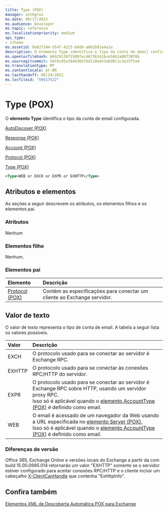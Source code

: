 ```yaml
---
title: Type (POX)
manager: sethgros
ms.date: 09/17/2015
ms.audience: Developer
ms.topic: reference
ms.localizationpriority: medium
api_type:
- schema
ms.assetid: 9a627244-554f-4223-b9d8-a601b81a4a1a
description: O elemento Type identifica o tipo da conta de email configurada.
ms.openlocfilehash: bb92913071509fec46736341bce56b1a00730f6b
ms.sourcegitcommit: 54f6cd5a704b36b76d110ee53a6d6c1c3e15f5a9
ms.translationtype: MT
ms.contentlocale: pt-BR
ms.lasthandoff: 09/24/2021
ms.locfileid: "59517522"
---
```

# <a name="type-pox"></a>Type (POX)

O **elemento Type** identifica o tipo da conta de email configurada. 
  
[AutoDiscover (POX)](autodiscover-pox.md)
  
[Response (POX)](response-pox.md)
  
[Account (POX)](account-pox.md)
  
[Protocol (POX)](protocol-pox.md)
  
[Type (POX)](type-pox.md)
  
```XML
<Type>WEB or EXCH or EXPR or EXHTTP</Type>
```

## <a name="attributes-and-elements"></a>Atributos e elementos

As seções a seguir descrevem os atributos, os elementos filhos e os elementos pai.
  
### <a name="attributes"></a>Atributos

Nenhum
  
### <a name="child-elements"></a>Elementos filho

Nenhum.
  
### <a name="parent-elements"></a>Elementos pai

|**Elemento**|**Descrição**|
|:-----|:-----|
|[Protocol (POX)](protocol-pox.md) <br/> |Contém as especificações para conectar um cliente ao Exchange servidor.  <br/> |
   
## <a name="text-value"></a>Valor de texto

O valor de texto representa o tipo de conta de email. A tabela a seguir lista os valores possíveis.
  
|**Valor**|**Descrição**|
|:-----|:-----|
|EXCH  <br/> |O protocolo usado para se conectar ao servidor é Exchange RPC.  <br/> |
|EXHTTP  <br/> |O protocolo usado para se conectar às conexões RPC/HTTP do servidor.  <br/> |
|EXPR  <br/> |O protocolo usado para se conectar ao servidor é Exchange RPC sobre HTTP, usando um servidor proxy RPC.  <br/> Isso só é aplicável quando o [elemento AccountType (POX)](accounttype-pox.md) é definido como email.  <br/> |
|WEB  <br/> |O email é acessado de um navegador da Web usando a URL especificada no [elemento Server (POX).](server-pox.md)  <br/> Isso só é aplicável quando o [elemento AccountType (POX)](accounttype-pox.md) é definido como email.  <br/> |
   
### <a name="version-differences"></a>Diferenças de versão

Office 365, Exchange Online e versões locais do Exchange a partir da com build 15.00.0995.014 retornarão um valor "EXHTTP" somente se o servidor estiver configurado para aceitar conexões RPC/HTTP e o cliente incluir um cabeçalho [X-ClientCanHandle](pox-autodiscover-request-for-exchange.md) que contenha "ExHttpInfo". 
  
## <a name="see-also"></a>Confira também



[Elementos XML de Descoberta Automática POX para Exchange](pox-autodiscover-xml-elements-for-exchange.md)

